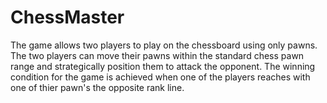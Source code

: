 # ChessMaster
The game allows two players to play on the chessboard using only pawns. 
The two players can move their pawns within the standard chess pawn range and strategically position them to attack the opponent.
The winning condition for the game is achieved when one of the players reaches with one of thier pawn's the opposite rank line.
